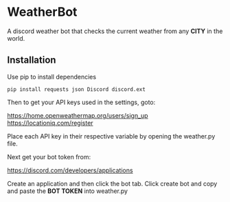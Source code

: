 # WeatherBot
A discord weather bot that checks the current weather from any **CITY** in the world.

## Installation
Use pip to install dependencies
```
pip install requests json Discord discord.ext
```
Then to get your API keys used in the settings, goto:

https://home.openweathermap.org/users/sign_up
https://locationiq.com/register

Place each API key in their respective variable by opening the weather.py file.

Next get your bot token from:

https://discord.com/developers/applications

Create an application and then click the bot tab.
Click create bot and copy and paste the **BOT TOKEN** into weather.py